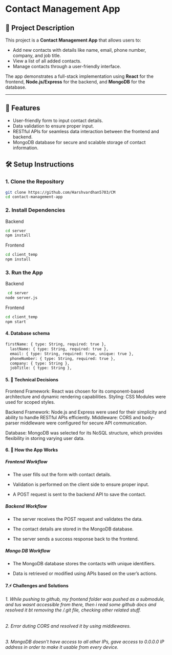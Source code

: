 # Contact Management App

## 📖 Project Description
This project is a **Contact Management App** that allows users to:
- Add new contacts with details like name, email, phone number, company, and job title.
- View a list of all added contacts.
- Manage contacts through a user-friendly interface.

The app demonstrates a full-stack implementation using **React** for the frontend, **Node.js/Express** for the backend, and **MongoDB** for the database.

---

## 🚀 Features
- User-friendly form to input contact details.
- Data validation to ensure proper input.
- RESTful APIs for seamless data interaction between the frontend and backend.
- MongoDB database for secure and scalable storage of contact information.


## 🛠️ Setup Instructions

### 1. Clone the Repository
```bash
git clone https://github.com/Harshvardhan5703/CM
cd contact-management-app
```
### 2.  Install Dependencies
Backend
```bash
cd server
npm install
```
Frontend
```bash
cd client_temp
npm install
```
### 3. Run the App
Backend
```bash
 cd server
node server.js
```
Frontend
```bash
cd client_temp
npm start
```
#### 4. Database schema
```bash
firstName: { type: String, required: true },
  lastName: { type: String, required: true },
  email: { type: String, required: true, unique: true },
  phoneNumber: { type: String, required: true },
  company: { type: String },
  jobTitle: { type: String },
```
#### 5. 🧠 Technical Decisions
Frontend Framework:
React was chosen for its component-based architecture and dynamic rendering capabilities.
Styling: CSS Modules were used for scoped styles.

Backend Framework:
Node.js and Express were used for their simplicity and ability to handle RESTful APIs efficiently.
Middleware: CORS and body-parser middleware were configured for secure API communication.

Database:
MongoDB was selected for its NoSQL structure, which provides flexibility in storing varying user data.

#### 6. 🔄 How the App Works

 ##### Frontend Workflow
 - The user fills out the form with contact details.
   
- Validation is performed on the client side to ensure proper input.
  
 - A POST request is sent to the backend API to save the contact.

 ##### Backend Workflow
 - The server receives the POST request and validates the data.
   
 - The contact details are stored in the MongoDB database.
   
 - The server sends a success response back to the frontend.

 ##### Mongo DB Workflow
 - The MongoDB database stores the contacts with unique identifiers.
   
-  Data is retrieved or modified using APIs based on the user’s actions.

#### 7.⚡ Challenges and Solutions

###### 1.  While pushing to github, my frontend folder was pushed as a submodule, and tus wasnt accessible from there, then i read some github docs and resolved it bt removing the /.git file, checking other related stuff.
###### 2.  Error duting CORS and resolved it by using middlewares.
###### 3.  MongoDB doesn't have access to all other IPs, gave access to 0.0.0.0 IP address in order to make it usable from every device.
